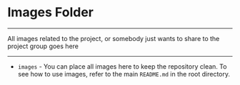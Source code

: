 # Images Folder
---
All images related to the project, or somebody just wants to share to the project group goes here

---

- `images` - You can place all images here to keep the repository clean. To see how to use images, refer to the main `README.md` in the root directory.
